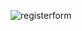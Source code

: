 ![registerform](https://github.com/rubaiyat-sholi/Register_Form_Using_React/assets/66530752/64342295-d079-45b1-94cc-b6d955931ddc)

